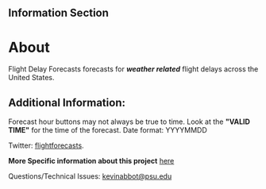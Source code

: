 ## Information Section

# About
Flight Delay Forecasts forecasts for ***weather related*** flight delays across the United States. 
## Additional Information:
Forecast hour buttons may not always be true to time. Look at the **"VALID TIME"** for the time of the forecast. Date format: YYYYMMDD 

Twitter: [flightforecasts](https://twitter.com/flightforecasts).

**More Specific information about this project** [here](https://sites.psu.edu/kjblog/)

Questions/Technical Issues: kevinabbot@psu.edu

